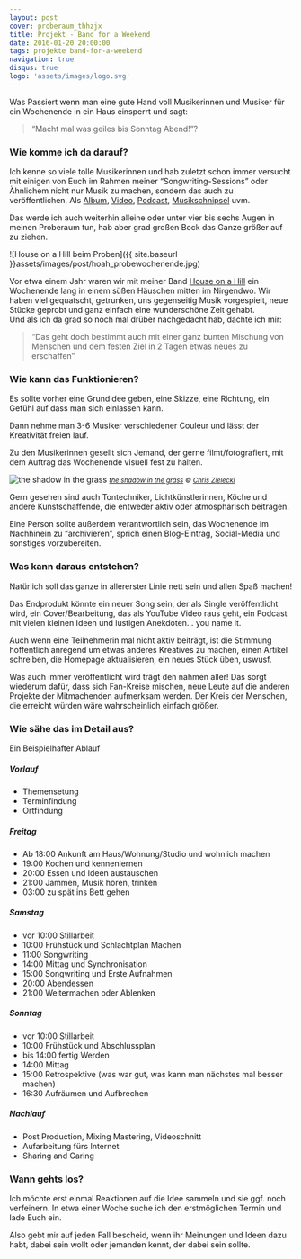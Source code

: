 ```yaml
---
layout: post
cover: proberaum_thhzjx
title: Projekt - Band for a Weekend
date: 2016-01-20 20:00:00
tags: projekte band-for-a-weekend
navigation: true
disqus: true
logo: 'assets/images/logo.svg'
---
```


Was Passiert wenn man eine gute Hand voll Musikerinnen und Musiker für ein Wochenende in ein Haus einsperrt und sagt:
> “Macht mal was geiles bis Sonntag Abend!”?

<!-- more -->

### Wie komme ich da darauf?

Ich kenne so viele tolle Musikerinnen und hab zuletzt schon immer versucht mit einigen von Euch im Rahmen meiner “Songwriting-Sessions” oder Ähnlichem nicht nur Musik zu machen, sondern das auch zu veröffentlichen. Als [Album](https://open.spotify.com/album/3xyDFiDX6YaylTOaeQW8Dw), [Video](https://www.youtube.com/watch?v=EFMol2OKfqI), [Podcast](http://aethermonolog.de/episode-003.html), [Musikschnipsel](https://soundcloud.com/hannesdiem/tanz) uvm.

Das werde ich auch weiterhin alleine oder unter vier bis sechs Augen in meinen Proberaum tun, hab aber grad großen Bock das Ganze größer auf zu ziehen.

![House on a Hill beim Proben]({{ site.baseurl }}assets/images/post/hoah_probewochenende.jpg)

Vor etwa einem Jahr waren wir mit meiner Band [House on a Hill](http://houseonahill.de) ein Wochenende lang in einem süßen Häuschen mitten im Nirgendwo. Wir haben viel gequatscht, getrunken, uns gegenseitig Musik vorgespielt, neue Stücke geprobt und ganz einfach eine wunderschöne Zeit gehabt.  
Und als ich da grad so noch mal drüber nachgedacht hab, dachte ich mir: 

> “Das geht doch bestimmt auch mit einer ganz bunten Mischung von Menschen und dem festen Ziel in 2 Tagen etwas neues zu erschaffen”


### Wie kann das Funktionieren?

Es sollte vorher eine Grundidee geben, eine Skizze, eine Richtung, ein Gefühl auf dass man sich einlassen kann.

Dann nehme man 3-6 Musiker verschiedener Couleur und lässt der Kreativität freien lauf.

Zu den Musikerinnen gesellt sich Jemand, der gerne filmt/fotografiert, mit dem Auftrag das Wochenende visuell fest zu halten.

![the shadow in the grass](https://c1.staticflickr.com/1/762/22254456648_1f0e00fb46_b.jpg)
<small>_[the shadow in the grass](https://www.flickr.com/photos/zanthia/22254456648/) &copy; [Chris Zielecki](http://www.zielecki.com/)_</small>

Gern gesehen sind auch Tontechniker, Lichtkünstlerinnen, Köche und andere Kunstschaffende, die entweder aktiv oder atmosphärisch beitragen. 

Eine Person sollte außerdem verantwortlich sein, das Wochenende im Nachhinein zu “archivieren”, sprich einen Blog-Eintrag, Social-Media und sonstiges vorzubereiten.


### Was kann daraus entstehen?

Natürlich soll das ganze in allererster Linie nett sein und allen Spaß machen!

Das Endprodukt könnte ein neuer Song sein, der als Single veröffentlicht wird, ein Cover/Bearbeitung, das als YouTube Video raus geht, ein Podcast mit vielen kleinen Ideen und lustigen Anekdoten… you name it.

Auch wenn eine Teilnehmerin mal nicht aktiv beiträgt, ist die Stimmung hoffentlich anregend um etwas anderes Kreatives zu machen, einen Artikel schreiben, die Homepage aktualisieren, ein neues Stück üben, uswusf.

Was auch immer veröffentlicht wird trägt den nahmen aller!
Das sorgt wiederum dafür, dass sich Fan-Kreise mischen, neue Leute auf die anderen Projekte der Mitmachenden aufmerksam werden. Der Kreis der Menschen, die erreicht würden wäre wahrscheinlich einfach größer.


### Wie sähe das im Detail aus?

Ein Beispielhafter Ablauf

##### Vorlauf

 - Themensetung
 - Terminfindung
 - Ortfindung

##### Freitag

 - Ab 18:00 Ankunft am Haus/Wohnung/Studio und wohnlich machen
 - 19:00 Kochen und kennenlernen
 - 20:00 Essen und Ideen austauschen
 - 21:00 Jammen, Musik hören, trinken
 - 03:00 zu spät ins Bett gehen

##### Samstag

 - vor 10:00 Stillarbeit
 - 10:00 Frühstück und Schlachtplan Machen
 - 11:00 Songwriting
 - 14:00 Mittag und Synchronisation
 - 15:00 Songwriting und Erste Aufnahmen
 - 20:00 Abendessen
 - 21:00 Weitermachen oder Ablenken

##### Sonntag
 
 - vor 10:00 Stillarbeit
 - 10:00 Frühstück und Abschlussplan
 - bis 14:00 fertig Werden
 - 14:00 Mittag
 - 15:00 Retrospektive (was war gut, was kann man nächstes mal besser machen)
 - 16:30 Aufräumen und Aufbrechen

##### Nachlauf

 - Post Production, Mixing Mastering, Videoschnitt
 - Aufarbeitung fürs Internet
 - Sharing and Caring


### Wann gehts los?

Ich möchte erst einmal Reaktionen auf die Idee sammeln und sie ggf. noch verfeinern. In etwa einer Woche suche ich den erstmöglichen Termin und lade Euch ein.

Also gebt mir auf jeden Fall bescheid, wenn ihr Meinungen und Ideen dazu habt, dabei sein wollt oder jemanden kennt, der dabei sein sollte.


